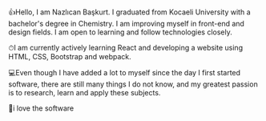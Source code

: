👍Hello, I am Nazlıcan Başkurt. I graduated from Kocaeli University with a bachelor's degree in Chemistry. I am improving myself in front-end and design fields. I am open to learning and follow technologies closely.

⏱I am currently actively learning React and developing a website using HTML, CSS, Bootstrap and webpack.

💻Even though I have added a lot to myself since the day I first started software, there are still many things I do not know, and my greatest passion is to research, learn and apply these subjects.

💖i love the software

